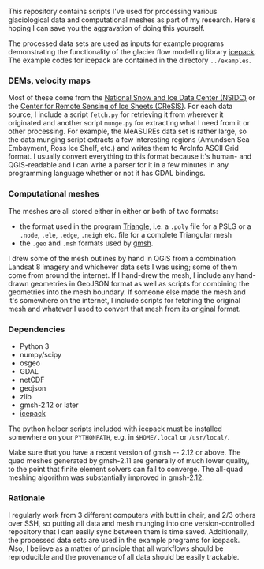 
This repository contains scripts I've used for processing various glaciological data and computational meshes as part of my research.
Here's hoping I can save you the aggravation of doing this yourself.

The processed data sets are used as inputs for example programs demonstrating the functionality of the glacier flow modelling library [icepack](http://github.com/danshapero/icepack).
The example codes for icepack are contained in the directory `../examples`.


### DEMs, velocity maps

Most of these come from the [National Snow and Ice Data Center (NSIDC)](http://www.nsidc.org) or the [Center for Remote Sensing of Ice Sheets (CReSIS)](https://www.cresis.ku.edu/).
For each data source, I include a script `fetch.py` for retrieving it from wherever it originated and another script `munge.py` for extracting what I need from it or other processing.
For example, the MeASUREs data set is rather large, so the data munging script extracts a few interesting regions (Amundsen Sea Embayment, Ross Ice Shelf, etc.) and writes them to ArcInfo ASCII Grid format.
I usually convert everything to this format because it's human- and QGIS-readable and I can write a parser for it in a few minutes in any programming language whether or not it has GDAL bindings.


### Computational meshes

The meshes are all stored either in either or both of two formats:

* the format used in the program [Triangle](http://www.cs.cmu.edu/~quake/triangle.html), i.e. a `.poly` file for a PSLG or a `.node`, `.ele`, `.edge`, `.neigh` etc. file for a complete Triangular mesh
* the `.geo` and `.msh` formats used by [gmsh](http://gmsh.info/).

I drew some of the mesh outlines by hand in QGIS from a combination Landsat 8 imagery and whichever data sets I was using; some of them come from around the internet.
If I hand-drew the mesh, I include any hand-drawn geometries in GeoJSON format as well as scripts for combining the geometries into the mesh boundary.
If someone else made the mesh and it's somewhere on the internet, I include scripts for fetching the original mesh and whatever I used to convert that mesh from its original format.


### Dependencies

* Python 3
* numpy/scipy
* osgeo
* GDAL
* netCDF
* geojson
* zlib
* gmsh-2.12 or later
* [icepack](http://github.com/danshapero/icepack.git)

The python helper scripts included with icepack must be installed somewhere on your `PYTHONPATH`, e.g. in `$HOME/.local` or `/usr/local/`.

Make sure that you have a recent version of gmsh -- 2.12 or above.
The quad meshes generated by gmsh-2.11 are generally of much lower quality, to the point that finite element solvers can fail to converge.
The all-quad meshing algorithm was substantially improved in gmsh-2.12.


### Rationale

I regularly work from 3 different computers with butt in chair, and 2/3 others over SSH, so putting all data and mesh munging into one version-controlled repository that I can easily sync between them is time saved.
Additionally, the processed data sets are used in the example programs for icepack.
Also, I believe as a matter of principle that all workflows should be reproducible and the provenance of all data should be easily trackable.
